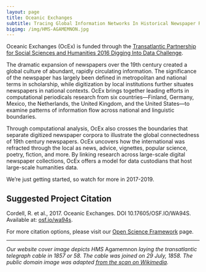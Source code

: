```yaml
---
layout: page
title: Oceanic Exchanges
subtitle: Tracing Global Information Networks In Historical Newspaper Repositories, 1840-1914
bigimg: /img/HMS-AGAMEMNON.jpg
---
```


Oceanic Exchanges (OcEx) is funded through the [Transatlantic Partnership for Social Sciences and Humanities 2016 Digging Into Data Challenge](https://diggingintodata.org/awards/2016/project/oceanic-exchanges-tracing-global-information-networks-historical-newspaper).

The dramatic expansion of newspapers over the 19th century created a global culture of abundant, rapidly circulating information. The significance of the newspaper has largely been defined in metropolitan and national terms in scholarship, while digitization by local institutions further situates newspapers in national contexts. OcEx brings together leading efforts in computational periodicals research from six countries—Finland, Germany, Mexico, the Netherlands, the United Kingdom, and the United States—to examine patterns of information flow across national and linguistic boundaries. 

Through computational analysis, OcEx also crosses the boundaries that separate digitized newspaper corpora to illustrate the global connectedness of 19th century newspapers. OcEx uncovers how the international was refracted through the local as news, advice, vignettes, popular science, poetry, fiction, and more. By linking research across large-scale digital newspaper collections, OcEx offers a model for data custodians that host large-scale humanities data.

We’re just getting started, so watch for more in 2017-2019.

## Suggested Project Citation

Cordell, R. et al., 2017. Oceanic Exchanges. DOI 10.17605/OSF.IO/WA94S. Available at: [osf.io/wa94s](https://osf.io/wa94s).

For more citation options, please visit our [Open Science Framework](https://osf.io/wa94s) page.

-----

*Our website cover image depicts HMS* Agamemnon *laying the transatlantic telegraph cable in 1857 or 58. The cable was joined on 29 July, 1858. The public domain image was adapted [from the scan on Wikimedia](https://commons.wikimedia.org/wiki/File:H.M.S._%E2%80%9CAGAMEMNON%E2%80%9D_laying_cable.jpg).*